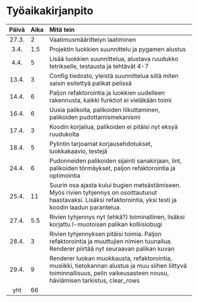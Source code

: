# Työaikakirjanpito

| Päivä | Aika | Mitä tein                                                                                                                                                                     |
| :---: | :--- | :---------------------------------------------------------------------------------------------------------------------------------------------------------------------------- |
| 27.3. | 2    | Vaatimusmäärittelyn laatiminen                                                                                                                                                |
| 3.4.  | 1.5  | Projektin luokkien suunnittelu ja pygamen alustus                                                                                                                             |
| 4.4.  | 5    | Lisää luokkien suunnittelua, alustava ruudukko tetrikselle, testausta ja tehtävät 4-7                                                                                         |
| 13.4. | 3    | Config tiedosto, yleistä suunnittelua siitä miten saisin esitettyä palikat pelissä                                                                                            |
| 14.4. | 6    | Paljon refaktorointia ja luokkien uudelleen rakennusta, kaikki funktiot ei vieläkään toimi                                                                                    |
| 16.4. | 6    | Uusia palikoita, palikoiden liikuttaminen, palikoiden pudottamismekanismi                                                                                                     |
| 17.4. | 3    | Koodin korjailua, palikoiden ei pitäisi nyt eksyä ruudukolta                                                                                                                  |
| 18.4. | 5    | Pylintin tarjoamat korjausehdotukset, luokkakaavio, testejä                                                                                                                   |
| 24.4. | 6    | Pudonneiden palikoiden sijainti sanakirjaan, lint, palikoiden törmäykset, paljon refaktorointia ja optimointia                                                                |
| 25.4. | 11   | Suurin osa ajasta kului bugien metsästämiseen. Myös rivien tyhjennys on osoittautunut haastavaksi. Lisäksi refaktorointia, yksi testi ja koodin laadun parantelua.            |
| 27.4. | 5.5  | Rivien tyhjennys nyt (ehkä?) toiminallinen, lisäksi korjattu I-muotoisen palikan kolliisiobugi                                                                                |
| 28.4. | 3    | Rivien tyhjennyksen pitäisi toimia. Paljon refaktorointia ja muuttujien nimien tuunailua. Renderer piirtää nyt seuraavan palikan kuvan                                        |
| 29.4. | 9    | Renderer luokan muokkausta, refaktorointia, musiikki, tietokannan alustus ja muu siihen liittyvä toiminnallisuus, pelin vaikeusasteen nousu, häviämisen tarkistus, clear_rows |
|  yht  | 66   |                                                                                                                                                                               |
